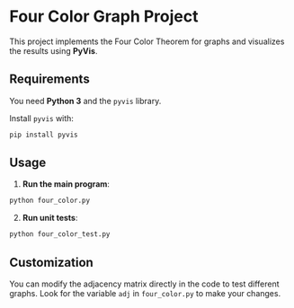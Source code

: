# Four Color Graph Project

This project implements the Four Color Theorem for graphs and visualizes the results using **PyVis**.

## Requirements

You need **Python 3** and the `pyvis` library.

Install `pyvis` with:

```bash
pip install pyvis
```

## Usage

1. **Run the main program**:

```bash
python four_color.py
```

2. **Run unit tests**:

```bash
python four_color_test.py
```

## Customization

You can modify the adjacency matrix directly in the code to test different graphs.
Look for the variable `adj` in `four_color.py` to make your changes.
